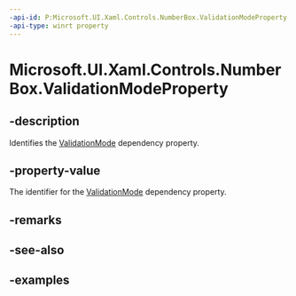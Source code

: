 ```yaml
---
-api-id: P:Microsoft.UI.Xaml.Controls.NumberBox.ValidationModeProperty
-api-type: winrt property
---
```


# Microsoft.UI.Xaml.Controls.NumberBox.ValidationModeProperty

<!--
public static Windows.UI.Xaml.DependencyProperty ValidationModeProperty { get; }
-->

## -description

Identifies the [ValidationMode](numberbox_validationmode.md) dependency property.

## -property-value

The identifier for the [ValidationMode](numberbox_validationmode.md) dependency property.

## -remarks

## -see-also

## -examples

